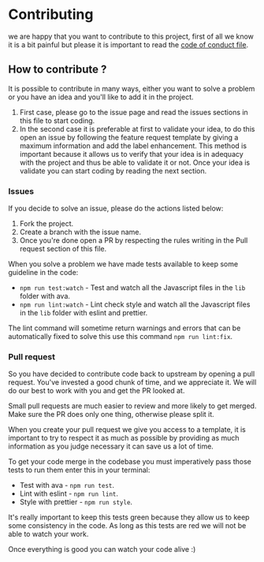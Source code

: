 # Contributing
we are happy that you want to contribute to this project, first of all we know it is a bit painful but please it is important to read the [code of conduct file](https://github.com/luctst/json-to-folder/blob/master/.github/CODE_OF_CONDUCT.md).

## How to contribute ?
It is possible to contribute in many ways, either you want to solve a problem or you have an idea and you'll like to add it in the project.

1. First case, please go to the issue page and read the issues sections in this file to start coding.
2. In the second case it is preferable at first to validate your idea, to do this open an issue by following the feature request template by giving a maximum information and add the label enhancement.
This method is important because it allows us to verify that your idea is in adequacy with the project and thus be able to validate it or not. Once your idea is validate you can start coding by reading the next section.

### Issues
If you decide to solve an issue, please do the actions listed below:

1. Fork the project.
2. Create a branch with the issue name.
3. Once you're done open a PR by respecting the rules writing in the Pull request section of this file.

When you solve a problem we have made tests available to keep some guideline in the code:

* `npm run test:watch` - Test and watch all the Javascript files in the `lib` folder with ava.
* `npm run lint:watch` - Lint check style and watch all the Javascript files in the `lib` folder with eslint and prettier.

The lint command will sometime return warnings and errors that can be automatically fixed to solve this use this command `npm run lint:fix`.

### Pull request
So you have decided to contribute code back to upstream by opening a pull request. You've invested a good chunk of time, and we appreciate it. We will do our best to work with you and get the PR looked at.

Small pull requests are much easier to review and more likely to get merged. Make sure the PR does only one thing, otherwise please split it.

When you create your pull request we give you access to a template, it is important to try to respect it as much as possible by providing as much information as you judge necessary it can save us a lot of time.

To get your code merge in the codebase you must
imperatively pass those tests to run them enter this in your terminal:

* Test with ava - `npm run test`.
* Lint with eslint - `npm run lint`.
* Style with prettier - `npm run style`.

It's really important to keep this tests green because
they allow us to keep some consistency in the code. As long as this tests are red we will not be able to watch your work.

Once everything is good you can watch your code
alive :)
